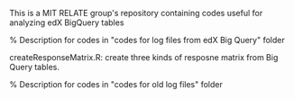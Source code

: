 This is a MIT RELATE group's repository containing codes useful for analyzing edX BigQuery tables

% Description for codes in "codes for log files from edX Big Query" folder

createResponseMatrix.R: create three kinds of resposne matrix from Big Query tables. 





% Description for codes in "codes for old log files" folder

